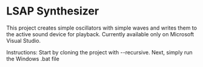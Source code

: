 # LSAP Synthesizer
This project creates simple oscillators with simple waves and writes them to the active sound device for playback. Currently available only on Microsoft Visual Studio.

Instructions:
Start by cloning the project with --recursive.
Next, simply run the Windows .bat file
